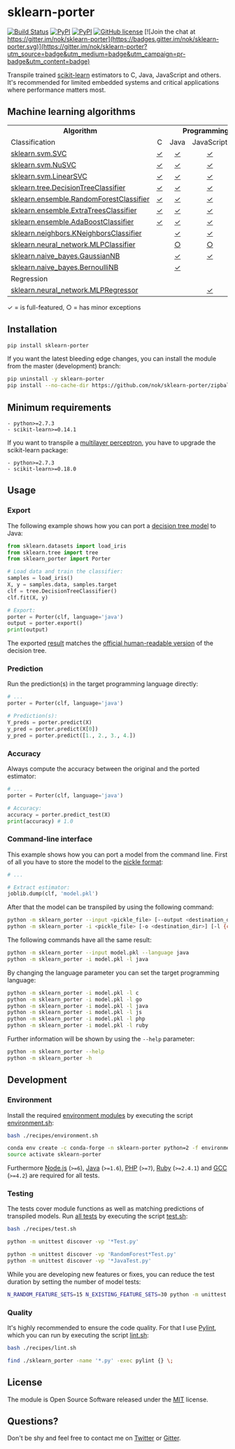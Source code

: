 
# sklearn-porter

[![Build Status](https://img.shields.io/travis/nok/sklearn-porter/master.svg)](https://travis-ci.org/nok/sklearn-porter)
[![PyPI](https://img.shields.io/pypi/v/sklearn-porter.svg)](https://pypi.python.org/pypi/sklearn-porter)
[![PyPI](https://img.shields.io/pypi/pyversions/sklearn-porter.svg)](https://pypi.python.org/pypi/sklearn-porter)
[![GitHub license](https://img.shields.io/pypi/l/sklearn-porter.svg)](https://raw.githubusercontent.com/nok/sklearn-porter/master/license.txt)
[![Join the chat at https://gitter.im/nok/sklearn-porter](https://badges.gitter.im/nok/sklearn-porter.svg)](https://gitter.im/nok/sklearn-porter?utm_source=badge&utm_medium=badge&utm_campaign=pr-badge&utm_content=badge)

Transpile trained [scikit-learn](https://github.com/scikit-learn/scikit-learn) estimators to C, Java, JavaScript and others.<br>It's recommended for limited embedded systems and critical applications where performance matters most.


## Machine learning algorithms

<table>
    <tbody>
        <tr>
            <td align="center" width="40%"><strong>Algorithm</strong></td>
            <td align="center" colspan="6" width="60%"><strong>Programming language</strong></td>
        </tr>
        <tr>
            <td align="left" width="40%">Classification</td>
            <td align="center" width="10%">C</td>
            <td align="center" width="10%">Java</td>
            <td align="center" width="10%">JavaScript</td>
            <td align="center" width="10%">Go</td>
            <td align="center" width="10%">PHP</td>
            <td align="center" width="10%">Ruby</td>
        </tr>
        <tr>
            <td><a href="http://scikit-learn.org/0.18/modules/generated/sklearn.svm.SVC.html">sklearn.svm.SVC</a></td>
            <td align="center"><a href="examples/classifier/SVC/c/basics.ipynb">✓</a></td>
            <td align="center"><a href="examples/classifier/SVC/java/basics.ipynb">✓</a></td>
            <td align="center"><a href="examples/classifier/SVC/js/basics.ipynb">✓</a></td>
            <td align="center"></td>
            <td align="center"><a href="examples/classifier/SVC/php/basics.ipynb">✓</a></td>
            <td align="center"></td>
        </tr>
        <tr>
            <td><a href="http://scikit-learn.org/0.18/modules/generated/sklearn.svm.NuSVC.html">sklearn.svm.NuSVC</a></td>
            <td align="center"><a href="examples/classifier/NuSVC/c/basics.ipynb">✓</a></td>
            <td align="center"><a href="examples/classifier/NuSVC/java/basics.ipynb">✓</a></td>
            <td align="center"><a href="examples/classifier/NuSVC/js/basics.ipynb">✓</a></td>
            <td align="center"></td>
            <td align="center"><a href="examples/classifier/NuSVC/php/basics.ipynb">✓</a></td>
            <td align="center"></td>
        </tr>
        <tr>
            <td><a href="http://scikit-learn.org/0.18/modules/generated/sklearn.svm.LinearSVC.html">sklearn.svm.LinearSVC</a></td>
            <td align="center"><a href="examples/classifier/LinearSVC/c/basics.ipynb">✓</a></td>
            <td align="center"><a href="examples/classifier/LinearSVC/java/basics.ipynb">✓</a></td>
            <td align="center"><a href="examples/classifier/LinearSVC/js/basics.ipynb">✓</a></td>
            <td align="center"><a href="examples/classifier/LinearSVC/go/basics.ipynb">✓</a></td>
            <td align="center"><a href="examples/classifier/LinearSVC/php/basics.ipynb">✓</a></td>
            <td align="center"><a href="examples/classifier/LinearSVC/ruby/basics.ipynb">✓</a></td>
        </tr>
        <tr>
            <td><a href="http://scikit-learn.org/0.18/modules/generated/sklearn.tree.DecisionTreeClassifier.html">sklearn.tree.DecisionTreeClassifier</a></td>
            <td align="center"><a href="examples/classifier/DecisionTreeClassifier/c/basics.ipynb">✓</a></td>
            <td align="center"><a href="examples/classifier/DecisionTreeClassifier/java/basics.ipynb">✓</a></td>
            <td align="center"><a href="examples/classifier/DecisionTreeClassifier/js/basics.ipynb">✓</a></td>
            <td align="center"></td>
            <td align="center"><a href="examples/classifier/DecisionTreeClassifier/php/basics.ipynb">✓</a></td>
            <td align="center"></td>
        </tr>
        <tr>
            <td><a href="http://scikit-learn.org/0.18/modules/generated/sklearn.ensemble.RandomForestClassifier.html">sklearn.ensemble.RandomForestClassifier</a></td>
            <td align="center"><a href="examples/classifier/RandomForestClassifier/c/basics.ipynb">✓</a></td>
            <td align="center"><a href="examples/classifier/RandomForestClassifier/java/basics.ipynb">✓</a></td>
            <td align="center"><a href="examples/classifier/RandomForestClassifier/js/basics.ipynb">✓</a></td>
            <td align="center"></td>
            <td align="center"></td>
            <td align="center"></td>
        </tr>
        <tr>
            <td><a href="http://scikit-learn.org/0.18/modules/generated/sklearn.ensemble.ExtraTreesClassifier.html">sklearn.ensemble.ExtraTreesClassifier</a></td>
            <td align="center"><a href="examples/classifier/ExtraTreesClassifier/c/basics.ipynb">✓</a></td>
            <td align="center"><a href="examples/classifier/ExtraTreesClassifier/java/basics.ipynb">✓</a></td>
            <td align="center"><a href="examples/classifier/ExtraTreesClassifier/js/basics.ipynb">✓</a></td>
            <td align="center"></td>
            <td align="center"></td>
            <td align="center"></td>
        </tr>
        <tr>
            <td><a href="http://scikit-learn.org/0.18/modules/generated/sklearn.ensemble.AdaBoostClassifier.html">sklearn.ensemble.AdaBoostClassifier</a></td>
            <td align="center"><a href="examples/classifier/AdaBoostClassifier/c/basics.ipynb">✓</a></td>
            <td align="center"><a href="examples/classifier/AdaBoostClassifier/java/basics.ipynb">✓</a></td>
            <td align="center"><a href="examples/classifier/AdaBoostClassifier/js/basics.ipynb">✓</a></td>
            <td align="center"></td>
            <td align="center"></td>
            <td align="center"></td>
        </tr>
        <tr>
            <td><a href="http://scikit-learn.org/0.18/modules/generated/sklearn.neighbors.KNeighborsClassifier.html">sklearn.neighbors.KNeighborsClassifier</a></td>
            <td align="center"></td>
            <td align="center"><a href="examples/classifier/KNeighborsClassifier/java/basics.ipynb">✓</a></td>
            <td align="center"><a href="examples/classifier/KNeighborsClassifier/js/basics.ipynb">✓</a></td>
            <td align="center"></td>
            <td align="center"></td>
            <td align="center"></td>
        </tr>
        <tr>
            <td><a href="http://scikit-learn.org/0.18/modules/generated/sklearn.neural_network.MLPClassifier.html">sklearn.neural_network.MLPClassifier</a></td>
            <td align="center"></td>
            <td align="center"><a href="examples/classifier/MLPClassifier/java/basics.ipynb">○</a></td>
            <td align="center"><a href="examples/classifier/MLPClassifier/js/basics.ipynb">○</a></td>
            <td align="center"></td>
            <td align="center"></td>
            <td align="center"></td>
        </tr>
        <tr>
            <td><a href="http://scikit-learn.org/stable/modules/generated/sklearn.naive_bayes.GaussianNB.html#sklearn.naive_bayes.GaussianNB">sklearn.naive_bayes.GaussianNB</a></td>
            <td align="center"></td>
            <td align="center"><a href="examples/classifier/GaussianNB/java/basics.ipynb">✓</a></td>
            <td align="center"><a href="examples/classifier/GaussianNB/js/basics.ipynb">✓</a></td>
            <td align="center"></td>
            <td align="center"></td>
            <td align="center"></td>
        </tr>
        <tr>
            <td><a href="http://scikit-learn.org/stable/modules/generated/sklearn.naive_bayes.BernoulliNB.html#sklearn.naive_bayes.BernoulliNB">sklearn.naive_bayes.BernoulliNB</a></td>
            <td align="center"></td>
            <td align="center"><a href="examples/classifier/BernoulliNB/java/basics.ipynb">✓</a></td>
            <td align="center"></td>
            <td align="center"></td>
            <td align="center"></td>
            <td align="center"></td>
        </tr>
        <tr>
            <td align="left" width="40%">Regression</td>
            <td colspan="6" width="10%"></td>
        </tr>
        <tr>
            <td><a href="http://scikit-learn.org/stable/modules/generated/sklearn.neural_network.MLPRegressor.html">sklearn.neural_network.MLPRegressor</a></td>
            <td align="center"></td>
            <td align="center"></td>
            <td align="center"><a href="examples/regressor/MLPRegressor/js/basics.ipynb">✓</a></td>
            <td align="center"></td>
            <td align="center"></td>
            <td align="center"></td>
        </tr>
    </tbody>
</table>

✓ = is full-featured, ○ = has minor exceptions

## Installation

```bash
pip install sklearn-porter
```

If you want the latest bleeding edge changes, you can install the module from the master (development) branch:

```bash
pip uninstall -y sklearn-porter
pip install --no-cache-dir https://github.com/nok/sklearn-porter/zipball/master
```

## Minimum requirements

```
- python>=2.7.3
- scikit-learn>=0.14.1
```

If you want to transpile a [multilayer perceptron](http://scikit-learn.org/stable/modules/generated/sklearn.neural_network.MLPClassifier.html), you have to upgrade the scikit-learn package:

```
- python>=2.7.3
- scikit-learn>=0.18.0
```


## Usage

### Export

The following example shows how you can port a [decision tree model](http://scikit-learn.org/stable/modules/tree.html#classification) to Java:

```python
from sklearn.datasets import load_iris
from sklearn.tree import tree
from sklearn_porter import Porter

# Load data and train the classifier:
samples = load_iris()
X, y = samples.data, samples.target
clf = tree.DecisionTreeClassifier()
clf.fit(X, y)

# Export:
porter = Porter(clf, language='java')
output = porter.export()
print(output)
```

The exported [result](examples/classifier/DecisionTreeClassifier/java/basics.py#L18-L98) matches the [official human-readable version](http://scikit-learn.org/stable/_images/iris.svg) of the decision tree.

### Prediction

Run the prediction(s) in the target programming language directly:

```python
# ...
porter = Porter(clf, language='java')

# Prediction(s):
Y_preds = porter.predict(X)
y_pred = porter.predict(X[0])
y_pred = porter.predict([1., 2., 3., 4.])
```

### Accuracy

Always compute the accuracy between the original and the ported estimator:

```python
# ...
porter = Porter(clf, language='java')

# Accuracy:
accuracy = porter.predict_test(X)
print(accuracy) # 1.0
```


### Command-line interface

This example shows how you can port a model from the command line. First of all you have to store the model to the [pickle format](http://scikit-learn.org/stable/modules/model_persistence.html#persistence-example):

```python
# ...

# Extract estimator:
joblib.dump(clf, 'model.pkl')
```

After that the model can be transpiled by using the following command:

```bash
python -m sklearn_porter --input <pickle_file> [--output <destination_dir>] [--language {c,go,java,js,php,ruby}]
python -m sklearn_porter -i <pickle_file> [-o <destination_dir>] [-l {c,go,java,js,php,ruby}]
```

The following commands have all the same result:

```bash
python -m sklearn_porter --input model.pkl --language java
python -m sklearn_porter -i model.pkl -l java
```

By changing the language parameter you can set the target programming language:

```bash
python -m sklearn_porter -i model.pkl -l c
python -m sklearn_porter -i model.pkl -l go
python -m sklearn_porter -i model.pkl -l java
python -m sklearn_porter -i model.pkl -l js
python -m sklearn_porter -i model.pkl -l php
python -m sklearn_porter -i model.pkl -l ruby
```

Further information will be shown by using the `--help` parameter:

```bash
python -m sklearn_porter --help
python -m sklearn_porter -h
```


## Development

### Environment

Install the required [environment modules](environment.yml) by executing the script [environment.sh](recipes/environment.sh):

```bash
bash ./recipes/environment.sh
```

```bash
conda env create -c conda-forge -n sklearn-porter python=2 -f environment.yml
source activate sklearn-porter
```

Furthermore [Node.js](https://nodejs.org) (`>=6`), [Java](https://java.com) (`>=1.6`), [PHP](http://www.php.net/) (`>=7`), [Ruby](https://www.ruby-lang.org) (`>=2.4.1`) and [GCC](https://gcc.gnu.org) (`>=4.2`) are required for all tests.


### Testing

The tests cover module functions as well as matching predictions of transpiled models. Run [all tests](tests) by executing the script [test.sh](recipes/test.sh):

```bash
bash ./recipes/test.sh
```

```bash
python -m unittest discover -vp '*Test.py'
```

```bash
python -m unittest discover -vp 'RandomForest*Test.py'
python -m unittest discover -vp '*JavaTest.py'
```

While you are developing new features or fixes, you can reduce the test duration by setting the number of model tests:

```bash
N_RANDOM_FEATURE_SETS=15 N_EXISTING_FEATURE_SETS=30 python -m unittest discover -vp '*Test.py'
```   


### Quality

It's highly recommended to ensure the code quality. For that I use [Pylint](https://github.com/PyCQA/pylint/), which you can run by executing the script [lint.sh](recipes/lint.sh): 

```bash
bash ./recipes/lint.sh
```

```bash
find ./sklearn_porter -name '*.py' -exec pylint {} \;
```


## License

The module is Open Source Software released under the [MIT](license.txt) license.


## Questions?

Don't be shy and feel free to contact me on [Twitter](https://twitter.com/darius_morawiec) or [Gitter](https://gitter.im/nok/sklearn-porter).
